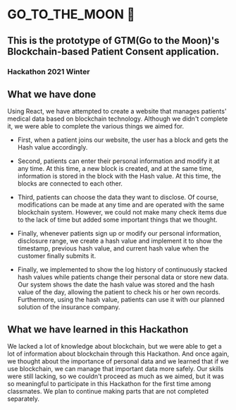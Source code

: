  # GO_TO_THE_MOON 🚀

## This is the prototype of GTM(Go to the Moon)'s Blockchain-based Patient Consent application.
### Hackathon 2021 Winter

## What we have done
Using React, we have attempted to create a website that manages patients' medical data based on blockchain technology. Although we didn't complete it, we were able to complete the various things we aimed for.

- First, when a patient joins our website, the user has a block and gets the Hash value accordingly.

- Second, patients can enter their personal information and modify it at any time. At this time, a new block is created, and at the same time, information is stored in the block with the Hash value. At this time, the blocks are connected to each other.

- Third, patients can choose the data they want to disclose. Of course, modifications can be made at any time and are operated with the same blockchain system. However, we could not make many check items due to the lack of time but added some important things that we thought.

- Finally, whenever patients sign up or modify our personal information, disclosure range, we create a hash value and implement it to show the timestamp, previous hash value, and current hash value when the customer finally submits it.

- Finally, we implemented to show the log history of continuously stacked hash values while patients change their personal data or store new data. Our system shows the date the hash value was stored and the hash value of the day, allowing the patient to check his or her own records. Furthermore, using the hash value, patients can use it with our planned solution of the insurance company.

## What we have learned in this Hackathon
We lacked a lot of knowledge about blockchain, but we were able to get a lot of information about blockchain through this Hackathon. And once again, we thought about the importance of personal data and we learned that if we use blockchain, we can manage that important data more safely. Our skills were still lacking, so we couldn't proceed as much as we aimed, but it was so meaningful to participate in this Hackathon for the first time among classmates. We plan to continue making parts that are not completed separately.
